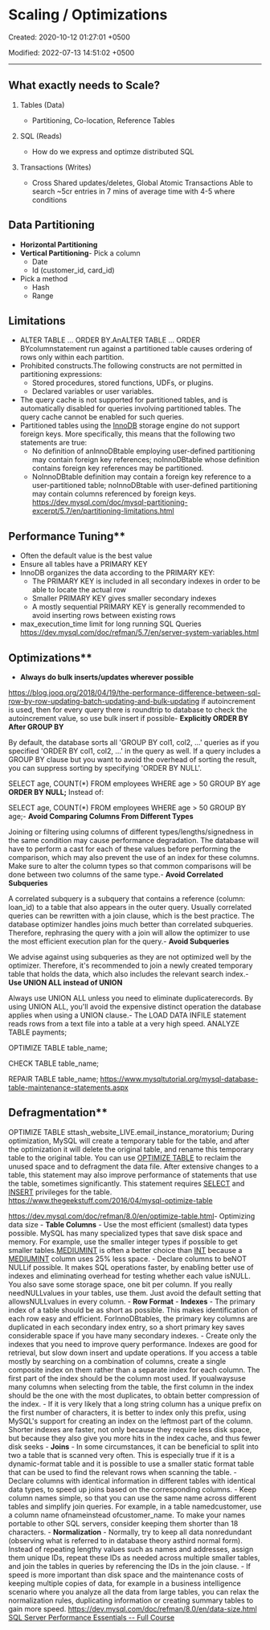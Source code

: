 # Scaling / Optimizations

Created: 2020-10-12 01:27:01 +0500

Modified: 2022-07-13 14:51:02 +0500

---

## What exactly needs to Scale?

1. Tables (Data)
    - Partitioning, Co-location, Reference Tables

2. SQL (Reads)
    - How do we express and optimze distributed SQL

3. Transactions (Writes)
    - Cross Shared updates/deletes, Global Atomic Transactions
Able to search ~5cr entries in 7 mins of average time with 4-5 where conditions

## Data Partitioning

- **Horizontal Partitioning**
- **Vertical Partitioning**-   Pick a column
  - Date
  - Id (customer_id, card_id)
- Pick a method
  - Hash
  - Range

## Limitations

- ALTER TABLE ... ORDER BY.AnALTER TABLE ... ORDER BYcolumnstatement run against a partitioned table causes ordering of rows only within each partition.
- Prohibited constructs.The following constructs are not permitted in partitioning expressions:
  - Stored procedures, stored functions, UDFs, or plugins.
  - Declared variables or user variables.
- The query cache is not supported for partitioned tables, and is automatically disabled for queries involving partitioned tables. The query cache cannot be enabled for such queries.
- Partitioned tables using the [InnoDB](https://dev.mysql.com/doc/refman/5.7/en/innodb-storage-engine.html) storage engine do not support foreign keys. More specifically, this means that the following two statements are true:
  - No definition of anInnoDBtable employing user-defined partitioning may contain foreign key references; noInnoDBtable whose definition contains foreign key references may be partitioned.
  - NoInnoDBtable definition may contain a foreign key reference to a user-partitioned table; noInnoDBtable with user-defined partitioning may contain columns referenced by foreign keys.
<https://dev.mysql.com/doc/mysql-partitioning-excerpt/5.7/en/partitioning-limitations.html>

## Performance Tuning**

- Often the default value is the best value
- Ensure all tables have a PRIMARY KEY
- InnoDB organizes the data according to the PRIMARY KEY:
  - The PRIMARY KEY is included in all secondary indexes in order to be able to locate the actual row
  - Smaller PRIMARY KEY gives smaller secondary indexes
  - A mostly sequential PRIMARY KEY is generally recommended to avoid inserting rows between existing rows
- max_execution_time limit for long running SQL Queries
<https://dev.mysql.com/doc/refman/5.7/en/server-system-variables.html>

## Optimizations**

- **Always do bulk inserts/updates wherever possible**

<https://blog.jooq.org/2018/04/19/the-performance-difference-between-sql-row-by-row-updating-batch-updating-and-bulk-updating>
if autoincrement is used, then for every query there is roundtrip to database to check the autoincrement value, so use bulk insert if possible-   **Explicitly ORDER BY After GROUP BY**

By default, the database sorts all 'GROUP BY col1, col2, ...' queries as if you specified 'ORDER BY col1, col2, ...' in the query as well. If a query includes a GROUP BY clause but you want to avoid the overhead of sorting the result, you can suppress sorting by specifying 'ORDER BY NULL'.

SELECT age, COUNT(*) FROM employees WHERE age > 50
GROUP BY age **ORDER BY NULL;**
Instead of:

SELECT age, COUNT(*) FROM employees WHERE age > 50
GROUP BY age;-   **Avoid Comparing Columns From Different Types**

Joining or filtering using columns of different types/lengths/signedness in the same condition may cause performance degradation. The database will have to perform a cast for each of these values before performing the comparison, which may also prevent the use of an index for these columns. Make sure to alter the column types so that common comparisons will be done between two columns of the same type.-   **Avoid Correlated Subqueries**

A correlated subquery is a subquery that contains a reference (column: loan_id) to a table that also appears in the outer query. Usually correlated queries can be rewritten with a join clause, which is the best practice. The database optimizer handles joins much better than correlated subqueries. Therefore, rephrasing the query with a join will allow the optimizer to use the most efficient execution plan for the query.-   **Avoid Subqueries**

We advise against using subqueries as they are not optimized well by the optimizer. Therefore, it's recommended to join a newly created temporary table that holds the data, which also includes the relevant search index.-   **Use UNION ALL instead of UNION**

Always use UNION ALL unless you need to eliminate duplicaterecords. By using UNION ALL, you'll avoid the expensive distinct operation the database applies when using a UNION clause.-   The LOAD DATA INFILE statement reads rows from a text file into a table at a very high speed.
ANALYZE TABLE payments;

OPTIMIZE TABLE table_name;

CHECK TABLE table_name;

REPAIR TABLE table_name;
<https://www.mysqltutorial.org/mysql-database-table-maintenance-statements.aspx>

## Defragmentation**

OPTIMIZE TABLE sttash_website_LIVE.email_instance_moratorium;
During optimization, MySQL will create a temporary table for the table, and after the optimization it will delete the original table, and rename this temporary table to the original table.
You can use [OPTIMIZE TABLE](https://dev.mysql.com/doc/refman/8.0/en/optimize-table.html) to reclaim the unused space and to defragment the data file. After extensive changes to a table, this statement may also improve performance of statements that use the table, sometimes significantly.
This statement requires [SELECT](https://dev.mysql.com/doc/refman/8.0/en/privileges-provided.html#priv_select) and [INSERT](https://dev.mysql.com/doc/refman/8.0/en/privileges-provided.html#priv_insert) privileges for the table.
<https://www.thegeekstuff.com/2016/04/mysql-optimize-table>

<https://dev.mysql.com/doc/refman/8.0/en/optimize-table.html>-   Optimizing data size
    -   **Table Columns**
        -   Use the most efficient (smallest) data types possible. MySQL has many specialized types that save disk space and memory. For example, use the smaller integer types if possible to get smaller tables.[MEDIUMINT](https://dev.mysql.com/doc/refman/8.0/en/integer-types.html) is often a better choice than [INT](https://dev.mysql.com/doc/refman/8.0/en/integer-types.html) because a [MEDIUMINT](https://dev.mysql.com/doc/refman/8.0/en/integer-types.html) column uses 25% less space.
        -   Declare columns to beNOT NULLif possible. It makes SQL operations faster, by enabling better use of indexes and eliminating overhead for testing whether each value isNULL. You also save some storage space, one bit per column. If you really needNULLvalues in your tables, use them. Just avoid the default setting that allowsNULLvalues in every column.
    -   **Row Format**
    -   **Indexes**
        -   The primary index of a table should be as short as possible. This makes identification of each row easy and efficient. ForInnoDBtables, the primary key columns are duplicated in each secondary index entry, so a short primary key saves considerable space if you have many secondary indexes.
        -   Create only the indexes that you need to improve query performance. Indexes are good for retrieval, but slow down insert and update operations. If you access a table mostly by searching on a combination of columns, create a single composite index on them rather than a separate index for each column. The first part of the index should be the column most used. If youalwaysuse many columns when selecting from the table, the first column in the index should be the one with the most duplicates, to obtain better compression of the index.
        -   If it is very likely that a long string column has a unique prefix on the first number of characters, it is better to index only this prefix, using MySQL's support for creating an index on the leftmost part of the column. Shorter indexes are faster, not only because they require less disk space, but because they also give you more hits in the index cache, and thus fewer disk seeks
    -   **Joins**
        -   In some circumstances, it can be beneficial to split into two a table that is scanned very often. This is especially true if it is a dynamic-format table and it is possible to use a smaller static format table that can be used to find the relevant rows when scanning the table.
        -   Declare columns with identical information in different tables with identical data types, to speed up joins based on the corresponding columns.
        -   Keep column names simple, so that you can use the same name across different tables and simplify join queries. For example, in a table namedcustomer, use a column name ofnameinstead ofcustomer_name. To make your names portable to other SQL servers, consider keeping them shorter than 18 characters.
    -   **Normalization**
        -   Normally, try to keep all data nonredundant (observing what is referred to in database theory asthird normal form). Instead of repeating lengthy values such as names and addresses, assign them unique IDs, repeat these IDs as needed across multiple smaller tables, and join the tables in queries by referencing the IDs in the join clause.
        -   If speed is more important than disk space and the maintenance costs of keeping multiple copies of data, for example in a business intelligence scenario where you analyze all the data from large tables, you can relax the normalization rules, duplicating information or creating summary tables to gain more speed.
<https://dev.mysql.com/doc/refman/8.0/en/data-size.html>
[SQL Server Performance Essentials -- Full Course](https://www.youtube.com/watch?v=HvxmF0FUwrM)
